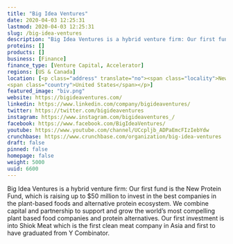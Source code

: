```yaml
---
title: "Big Idea Ventures"
date: 2020-04-03 12:25:31
lastmod: 2020-04-03 12:25:31
slug: /big-idea-ventures
description: "Big Idea Ventures is a hybrid venture firm: Our first fund is the New Protein Fund, which is raising up to $50 million to invest in the best companies in the plant-based foods and alternative protein ecosystem. We combine capital and partnership to support and grow the world’s most compelling plant based food companies and protein alternatives. Our first investment is into Shiok Meat which is the first clean meat company in Asia and first to have graduated from Y Combinator."
proteins: []
products: []
business: [Finance]
finance_type: [Venture Capital, Accelerator]
regions: [US & Canada]
location: [<p class="address" translate="no"><span class="locality">New York</span>, <span class="postal-code">10005</span><br>
<span class="country">United States</span></p>]
featured_image: "biv.png"
website: https://bigideaventures.com/
linkedin: https://www.linkedin.com/company/bigideaventures/
twitter: https://twitter.com/bigideaventures
instagram: https://www.instagram.com/bigideaventures_/
facebook: https://www.facebook.com/BigIdeaVentures/
youtube: https://www.youtube.com/channel/UCcpljb_ADPaEmcFIzIebYdw
crunchbase: https://www.crunchbase.com/organization/big-idea-ventures
draft: false
pinned: false
homepage: false
weight: 5000
uuid: 6600
---
```

Big Idea Ventures is a hybrid venture firm: Our first fund is the New Protein Fund, which is raising up to $50 million to invest in the best companies in the plant-based foods and alternative protein ecosystem. We combine capital and partnership to support and grow the world’s most compelling plant based food companies and protein alternatives. Our first investment is into Shiok Meat which is the first clean meat company in Asia and first to have graduated from Y Combinator.
